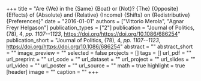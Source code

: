 +++
title = "Are {We} in the {Same} {Boat} or {Not}? {The} {Opposite} {Effects} of {Absolute} and {Relative} {Income} {Shifts} on {Redistributive} {Preferences}"
date = "2016-01-01"
authors = ["Vittorio Merola", "Agnar Freyr Helgason"]
publication_types = ["2"]
publication = "Journal of Politics, (78), 4, _pp. 1107--1123_, https://doi.org/https://doi.org/10.1086/686254"
publication_short = "Journal of Politics, (78), 4, _pp. 1107--1123_, https://doi.org/https://doi.org/10.1086/686254"
abstract = ""
abstract_short = ""
image_preview = ""
selected = false
projects = []
tags = []
url_pdf = ""
url_preprint = ""
url_code = ""
url_dataset = ""
url_project = ""
url_slides = ""
url_video = ""
url_poster = ""
url_source = ""
math = true
highlight = true
[header]
image = ""
caption = ""
+++
